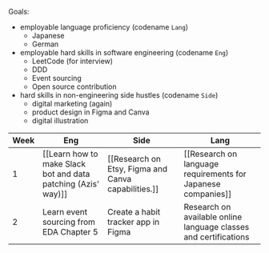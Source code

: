 Goals:
- employable language proficiency (codename `Lang`)
	- Japanese
	- German
- employable hard skills in software engineering (codename `Eng`)
	- LeetCode (for interview)
	- DDD
	- Event sourcing
	- Open source contribution
- hard skills in non-engineering side hustles (codename `Side`)
	- digital marketing (again)
	- product design in Figma and Canva
	- digital illustration


| Week | Eng  | Side | Lang |
|------|------|------|------|
| 1 | [[Learn how to make Slack bot and data patching (Azis' way)]] | [[Research on Etsy, Figma and Canva capabilities.]] | [[Research on language requirements for Japanese companies]] |
| 2 | Learn event sourcing from EDA Chapter 5 | Create a habit tracker app in Figma | Research on available online language classes and certifications |




